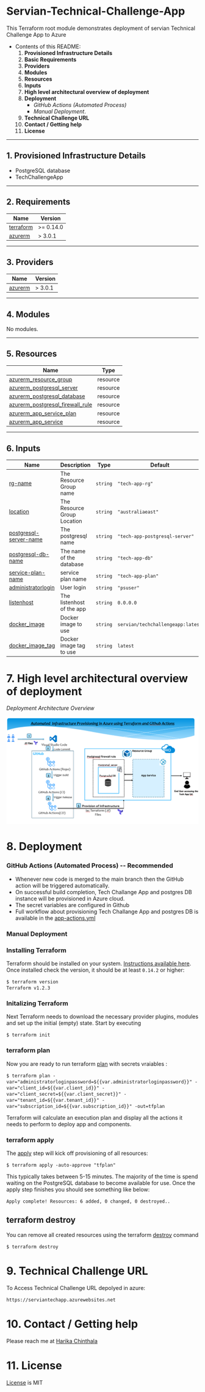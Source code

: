 # Servian-Technical-Challenge-App


This Terraform root module demonstrates deployment of servian Technical Challenge App to Azure

- Contents of this README:
  1. **Provisioned Infrastructure Details**
  2. **Basic Requirements**
  3. **Providers**
  4. **Modules**
  5. **Resources**
  6. **Inputs**
  7. **High level architectural overview of deployment**
  8. **Deployment**
      - *GitHub Actions (Automated Process)*
      - *Manual Deployment*. 
  9. **Technical Challenge URL**
  10. **Contact / Getting help**
  11. **License**
---
## 1. Provisioned Infrastructure Details

- PostgreSQL database
- TechChallengeApp 
---
## 2. Requirements

| Name | Version |
|------|---------|
| <a name="requirement_terraform"></a> [terraform](#requirement\_terraform) | >= 0.14.0 |
| <a name="requirement_azurerm"></a> [azurerm](#requirement\_azure) | > 3.0.1 |
---
## 3. Providers

| Name | Version |
|------|---------|
| <a name="provider_azurerm"></a> [azurerm](#provider\_azure) |  > 3.0.1 | |

---
## 4. Modules

No modules.

---
## 5. Resources

| Name | Type |
|------|------|
[azurerm_resource_group](https://registry.terraform.io/providers/hashicorp/azurerm/latest/docs/resources/resource_group) | resource |
| [azurerm_postgresql_server](https://registry.terraform.io/providers/hashicorp/azurerm/latest/docs/resources/postgresql_server) | resource |
| [azurerm_postgresql_database](https://registry.terraform.io/providers/hashicorp/azurerm/latest/docs/resources/postgresql_database) | resource |
| [azurerm_postgresql_firewall_rule](https://registry.terraform.io/providers/hashicorp/azurerm/latest/docs/resources/postgresql_firewall_rule) | resource |
| [azurerm_app_service_plan](https://registry.terraform.io/providers/hashicorp/azurerm/latest/docs/resources/app_service_plan) | resource |
| [azurerm_app_service](https://registry.terraform.io/providers/hashicorp/azurerm/latest/docs/resources/app_service) | resource |

---
## 6. Inputs

| Name | Description | Type | Default | Required |
|------|-------------|------|---------|:--------:|
| <a name="input_rg-name"></a> [rg-name](#input\_azurerm\_api) | The Resource Group name | `string` | `"tech-app-rg"` | yes |
| <a name="input_location"></a> [location](#input\_azurerm\_app\_name) | The Resource Group Location | `string` | `"australiaeast"` | yes |
| <a name="input_postgresql-server-name"></a> [postgresql-server-name](#input\_azurerm\_domain\_name) | The postgresql name | `string` | `"tech-app-postgresql-server"` | yes |
| <a name="input_postgresql-db-name"></a> [postgresql-db-name](#input\_azurerm\_domain\_name) | The name of the database | `string` | `"tech-app-db"` | yes |
| <a name="input_service-plan-name"></a> [service-plan-name](#input\_azurerm\_org\_name) | service plan name | `string` | `"tech-app-plan"` | yes |
| <a name="input_administratorlogin"></a> [administratorlogin](#input\_azurerm\_app\_region) | User login  | `string` | `"psuser"` | yes |
| <a name="input_listenhost"></a> [listenhost](#input\_listenhost) | The listenhost of the app | `string` | `0.0.0.0` | yes |
| <a name="input_docker_image"></a> [docker\_image](#input\_docker_image) | Docker image to use | `string` | `servian/techchallengeapp:latest` | yes |
| <a name="input_docker_image_tag"></a> [docker_image_tag](#input\_docker_image_tag) | Docker image tag to use | `string` | `latest` | yes |

# 7. High level architectural overview of deployment


*Deployment Architecture Overview*  

![Actions](Resources/TechApp%20Architecture.png)

# 8. Deployment
### GitHub Actions (Automated Process) -- Recommended
- Whenever new code is merged to the main branch then the GitHub action will be triggered automatically.
- On successful build completion, Tech Challange App and postgres DB instance will be provisioned in Azure cloud.
- The secret variables are configured in Github
- Full workflow about provisioning Tech Challange App and postgres DB is available in the [app-actions.yml](.github/workflows/app-actions.yml)

### Manual Deployment

### Installing Terraform
Terraform should be installed on your system. [Instructions available here](https://learn.hashicorp.com/tutorials/terraform/install-cli). Once installed check the version, it should be at least `0.14.2` or higher:

```shell
$ terraform version
Terraform v1.2.3
```
### Initalizing Terraform
Next Terraform needs to download the necessary provider plugins, modules and set up the initial (empty) state. Start by executing

```shell
$ terraform init
```
### terraform plan 
Now you are ready to run terraform [plan](https://www.terraform.io/docs/commands/plan.html) with secrets vraiables :

```shell
$ terraform plan -var="administratorloginpassword=${{var.administratorloginpassword}}" -var="client_id=${{var.client_id}}" -var="client_secret=${{var.client_secret}}" -var="tenant_id=${{var.tenant_id}}" -var="subscription_id=${{var.subscription_id}}" -out=tfplan
```
Terraform will calculate an execution plan and display all the actions it needs to perform to deploy app and components.

### terraform apply
The [apply](https://www.terraform.io/docs/commands/apply.html) step will kick off provisioning of all resources:

```shell
$ terraform apply -auto-approve "tfplan"
```

This typically
takes between 5-15 minutes. The majority of the time is spend waiting on the PostgreSQL database to become available for use.
Once the apply step finishes you should see something like below:

```shell
Apply complete! Resources: 6 added, 0 changed, 0 destroyed..
```
## terraform destroy
You can remove all created resources using the terraform [destroy](https://www.terraform.io/docs/commands/destroy.html) command

```shell
$ terraform destroy
```
# 9. Technical Challenge URL

To Access Technical Challenge URL depolyed in azure:

```shell
https://serviantechapp.azurewebsites.net
```
# 10. Contact / Getting help
Please reach me at  [Harika Chinthala](mailto:chintalaharika@gmail.com)

# 11. License
[License](./LICENSE) is MIT